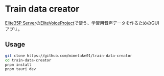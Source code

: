 # Train data creator
[Elite35P Server](https://github.com/Elite35P-Server)の[EliteVoiceProject](https://huggingface.co/datasets/Elite35P-Server/EliteVoiceProject)で使う、学習用音声データを作るためのGUIアプリ。

## Usage
```bash
git clone https://github.com/minetake01/train-data-creator
cd train-data-creator
pnpm install
pnpm tauri dev
```